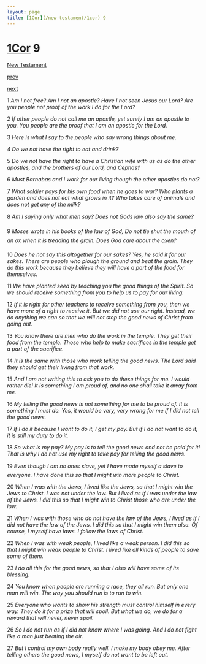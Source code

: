 ```yaml
---
layout: page
title: [1Cor](/new-testament/1cor) 9
---
```


# [1Cor](/new-testament/1cor) 9

[New Testament](/new-testament)


[prev](/new-testament/1cor/1cor-8.html)


[next](/new-testament/1cor/1cor-10.html)

1 _Am I not free? Am I not an apostle? Have I not seen Jesus our Lord? Are you people not proof of the work I do for the Lord?_

2 _If other people do not call me an apostle, yet surely I am an apostle to you. You people are the proof that I am an apostle for the Lord._

3 _Here is what I say to the people who say wrong things about me._

4 _Do we not have the right to eat and drink?_

5 _Do we not have the right to have a Christian wife with us as do the other apostles, and the brothers of our Lord, and Cephas?_

6 _Must Barnabas and I work for our living though the other apostles do not?_

7 _What soldier pays for his own food when he goes to war? Who plants a garden and does not eat what grows in it? Who takes care of animals and does not get any of the milk?_

8 _Am I saying only what men say? Does not Gods law also say the same?_

9 _Moses wrote in his books of the law of God, Do not tie shut the mouth of an ox when it is treading the grain. Does God care about the oxen?_

10 _Does he not say this altogether for our sakes? Yes, he said it for our sakes. There are people who plough the ground and beat the grain. They do this work because they believe they will have a part of the food for themselves._

11 _We have planted seed by teaching you the good things of the Spirit. So we should receive something from you to help us to pay for our living._

12 _If it is right for other teachers to receive something from you, then we have more of a right to receive it. But we did not use our right. Instead, we do anything we can so that we will not stop the good news of Christ from going out._

13 _You know there are men who do the work in the temple. They get their food from the temple. Those who help to make sacrifices in the temple get a part of the sacrifice._

14 _It is the same with those who work telling the good news. The Lord said they should get their living from that work._

15 _And I am not writing this to ask you to do these things for me. I would rather die! It is something I am proud of, and no one shall take it away from me._

16 _My telling the good news is not something for me to be proud of. It is something I must do. Yes, it would be very, very wrong for me if I did not tell the good news._

17 _If I do it because I want to do it, I get my pay. But if I do not want to do it, it is still my duty to do it._

18 _So what is my pay? My pay is to tell the good news and not be paid for it! That is why I do not use my right to take pay for telling the good news._

19 _Even though I am no ones slave, yet I have made myself a slave to everyone. I have done this so that I might win more people to Christ._

20 _When I was with the Jews, I lived like the Jews, so that I might win the Jews to Christ. I was not under the law. But I lived as if I was under the law of the Jews. I did this so that I might win to Christ those who are under the law._

21 _When I was with those who do not have the law of the Jews, I lived as if I did not have the law of the Jews. I did this so that I might win them also. Of course, I myself have laws. I follow the laws of Christ._

22 _When I was with weak people, I lived like a weak person. I did this so that I might win weak people to Christ. I lived like all kinds of people to save some of them._

23 _I do all this for the good news, so that I also will have some of its blessing._

24 _You know when people are running a race, they all run. But only one man will win. The way you should run is to run to win._

25 _Everyone who wants to show his strength must control himself in every way. They do it for a prize that will spoil. But what we do, we do for a reward that will never, never spoil._

26 _So I do not run as if I did not know where I was going. And I do not fight like a man just beating the air._

27 _But I control my own body really well. I make my body obey me. After telling others the good news, I myself do not want to be left out._

